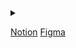 <details>
  <summary></summary>


  ⏺   Record
  
  ⏹   Stop
  
  ▶️   Play
</details>

[Notion](https://www.notion.so/pointcap-db15c1e11fc74d31901a34fc705d4c24)
[Figma](https://www.figma.com/file/x11ZlZyjIEKEicK2l4Hf57/pointcap)
